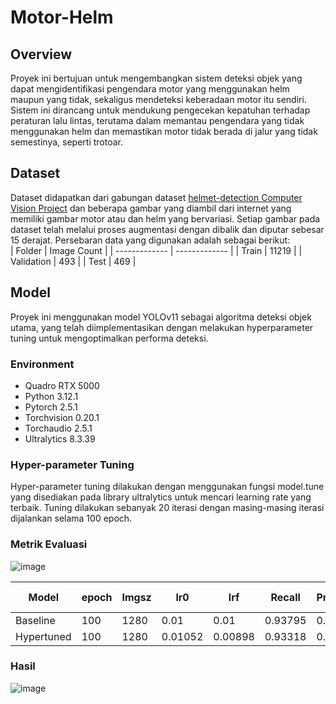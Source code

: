 # Motor-Helm
## Overview
Proyek ini bertujuan untuk mengembangkan sistem deteksi objek yang dapat mengidentifikasi pengendara motor yang menggunakan helm maupun yang tidak, sekaligus mendeteksi keberadaan motor itu sendiri. Sistem ini dirancang untuk mendukung pengecekan kepatuhan terhadap peraturan lalu lintas, terutama dalam memantau pengendara yang tidak menggunakan helm dan memastikan motor tidak berada di jalur yang tidak semestinya, seperti trotoar.

## Dataset
Dataset didapatkan dari gabungan dataset [helmet-detection Computer Vision Project](https://universe.roboflow.com/imagerecognition-43zpb/helmet-detection-ntbfz/dataset/14) dan beberapa gambar yang diambil dari internet yang memiliki gambar motor atau dan helm yang bervariasi. Setiap gambar pada dataset telah melalui proses augmentasi dengan dibalik dan diputar sebesar 15 derajat. Persebaran data yang digunakan adalah sebagai berikut:  
| Folder  | Image Count | 
| ------------- | ------------- |
| Train  | 11219 | 
| Validation | 493 | 
| Test | 469 |

## Model 
Proyek ini menggunakan model YOLOv11 sebagai algoritma deteksi objek utama, yang telah diimplementasikan dengan melakukan hyperparameter tuning untuk mengoptimalkan performa deteksi.

### Environment
- Quadro RTX 5000
- Python 3.12.1
- Pytorch 2.5.1
- Torchvision 0.20.1
- Torchaudio 2.5.1
- Ultralytics 8.3.39

### Hyper-parameter Tuning
Hyper-parameter tuning dilakukan dengan menggunakan fungsi model.tune yang disediakan pada library ultralytics untuk mencari learning rate yang terbaik. Tuning dilakukan sebanyak 20 iterasi dengan masing-masing iterasi dijalankan selama 100 epoch.

### Metrik Evaluasi
![image](https://github.com/user-attachments/assets/c4f633d2-7f8b-4960-886f-1ccd04d4b9af)

| Model | epoch  | Imgsz | lr0  | lrf | Recall  | Precision | mAP50  | mAP50-95 |
| ------------- | ------------- | ------------- | ------------- | ------------- | ------------- | ------------- | ------------- | ------------- |
| Baseline | 100  | 1280  | 0.01  | 0.01 | 0.93795  | 0.93714  | 0.96463 | 0.8126  |
| Hypertuned | 100  | 1280  | 0.01052  | 0.00898 | 0.93318  | 0.94045  | 0.96388 | 0.8156  |

### Hasil
![image](https://github.com/user-attachments/assets/d3671bc1-89a5-45f4-aa81-521d1eca5a86)







